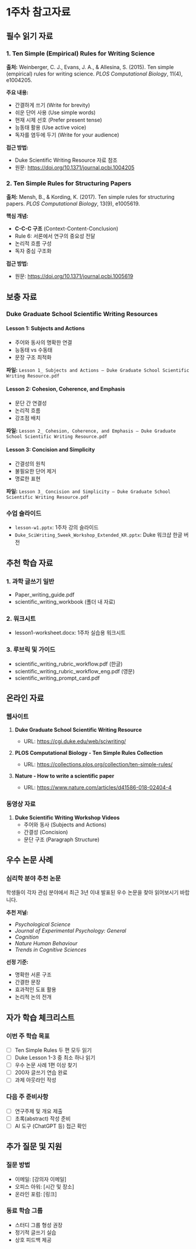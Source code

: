 # 1주차 참고자료

## 필수 읽기 자료

### 1. Ten Simple (Empirical) Rules for Writing Science
**출처:** Weinberger, C. J., Evans, J. A., & Allesina, S. (2015). Ten simple (empirical) rules for writing science. *PLOS Computational Biology*, 11(4), e1004205.

**주요 내용:**
- 간결하게 쓰기 (Write for brevity)
- 쉬운 단어 사용 (Use simple words)
- 현재 시제 선호 (Prefer present tense)
- 능동태 활용 (Use active voice)
- 독자를 염두에 두기 (Write for your audience)

**접근 방법:**
- Duke Scientific Writing Resource 자료 참조
- 원문: https://doi.org/10.1371/journal.pcbi.1004205

### 2. Ten Simple Rules for Structuring Papers
**출처:** Mensh, B., & Kording, K. (2017). Ten simple rules for structuring papers. *PLOS Computational Biology*, 13(9), e1005619.

**핵심 개념:**
- **C-C-C 구조** (Context-Content-Conclusion)
- Rule 6: 서론에서 연구의 중요성 전달
- 논리적 흐름 구성
- 독자 중심 구조화

**접근 방법:**
- 원문: https://doi.org/10.1371/journal.pcbi.1005619

## 보충 자료

### Duke Graduate School Scientific Writing Resources

#### Lesson 1: Subjects and Actions
- 주어와 동사의 명확한 연결
- 능동태 vs 수동태
- 문장 구조 최적화

**파일:** `Lesson 1_ Subjects and Actions – Duke Graduate School Scientific Writing Resource.pdf`

#### Lesson 2: Cohesion, Coherence, and Emphasis
- 문단 간 연결성
- 논리적 흐름
- 강조점 배치

**파일:** `Lesson 2_ Cohesion, Coherence, and Emphasis – Duke Graduate School Scientific Writing Resource.pdf`

#### Lesson 3: Concision and Simplicity
- 간결성의 원칙
- 불필요한 단어 제거
- 명료한 표현

**파일:** `Lesson 3_ Concision and Simplicity – Duke Graduate School Scientific Writing Resource.pdf`

### 수업 슬라이드
- `lesson-w1.pptx`: 1주차 강의 슬라이드
- `Duke_SciWriting_5week_Workshop_Extended_KR.pptx`: Duke 워크샵 한글 버전

## 추천 학습 자료

### 1. 과학 글쓰기 일반
- Paper_writing_guide.pdf
- scientific_writing_workbook (폴더 내 자료)

### 2. 워크시트
- lesson1-worksheet.docx: 1주차 실습용 워크시트

### 3. 루브릭 및 가이드
- scientific_writing_rubric_workflow.pdf (한글)
- scientific_writing_rubric_workflow_eng.pdf (영문)
- scientific_writing_prompt_card.pdf

## 온라인 자료

### 웹사이트
1. **Duke Graduate School Scientific Writing Resource**
   - URL: https://cgi.duke.edu/web/sciwriting/

2. **PLOS Computational Biology - Ten Simple Rules Collection**
   - URL: https://collections.plos.org/collection/ten-simple-rules/

3. **Nature - How to write a scientific paper**
   - URL: https://www.nature.com/articles/d41586-018-02404-4

### 동영상 자료
1. **Duke Scientific Writing Workshop Videos**
   - 주어와 동사 (Subjects and Actions)
   - 간결성 (Concision)
   - 문단 구조 (Paragraph Structure)

## 우수 논문 사례

### 심리학 분야 추천 논문
학생들이 각자 관심 분야에서 최근 3년 이내 발표된 우수 논문을 찾아 읽어보시기 바랍니다.

**추천 저널:**
- *Psychological Science*
- *Journal of Experimental Psychology: General*
- *Cognition*
- *Nature Human Behaviour*
- *Trends in Cognitive Sciences*

**선정 기준:**
- 명확한 서론 구조
- 간결한 문장
- 효과적인 도표 활용
- 논리적 논의 전개

## 자가 학습 체크리스트

### 이번 주 학습 목표
- [ ] Ten Simple Rules 두 편 모두 읽기
- [ ] Duke Lesson 1-3 중 최소 하나 읽기
- [ ] 우수 논문 사례 1편 이상 찾기
- [ ] 200자 글쓰기 연습 완료
- [ ] 과제 아웃라인 작성

### 다음 주 준비사항
- [ ] 연구주제 및 개요 제출
- [ ] 초록(abstract) 작성 준비
- [ ] AI 도구 (ChatGPT 등) 접근 확인

## 추가 질문 및 지원

### 질문 방법
- 이메일: [강의자 이메일]
- 오피스 아워: [시간 및 장소]
- 온라인 포럼: [링크]

### 동료 학습 그룹
- 스터디 그룹 형성 권장
- 정기적 글쓰기 실습
- 상호 피드백 제공
